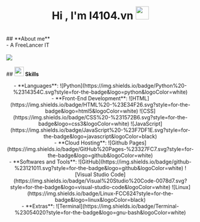 <h1 align="center">
    <b>Hi , I'm I4104.vn </b>
    <img src="https://media.giphy.com/media/hvRJCLFzcasrR4ia7z/giphy.gif" width="35">
</h1>
<br> 
## 
**About me**
<br> - A FreeLancer IT <br>
<br>
<img src="https://user-images.githubusercontent.com/73097560/115834477-dbab4500-a447-11eb-908a-139a6edaec5c.gif">
<br>
<br> ## <img src="https://media2.giphy.com/media/QssGEmpkyEOhBCb7e1/giphy.gif?cid=ecf05e47a0n3gi1bfqntqmob8g9aid1oyj2wr3ds3mg700bl&rid=giphy.gif" width="25">
<b> Skills</b>
<br>
<p align="center"> 
	- **Languages**: 
	![Python](https://img.shields.io/badge/Python%20-%2314354C.svg?style=for-the-badge&logo=python&logoColor=white) <br> 
	- **Front-End Development**: 
	![HTML](https://img.shields.io/badge/HTML%20-%23E34F26.svg?style=for-the-badge&logo=html5&logoColor=white) 
	![CSS](https://img.shields.io/badge/CSS%20-%231572B6.svg?style=for-the-badge&logo=css3&logoColor=white) 
	![JavaScript](https://img.shields.io/badge/JavaScript%20-%23F7DF1E.svg?style=for-the-badge&logo=javascript&logoColor=black) <br> 
	- **Cloud Hosting**: 
	![Github Pages](https://img.shields.io/badge/GitHub%20Pages-%23327FC7.svg?style=for-the-badge&logo=github&logoColor=white) <br> 
	- **Softwares and Tools**: 
	![GitHub](https://img.shields.io/badge/github-%23121011.svg?style=for-the-badge&logo=github&logoColor=white) 
	![Visual Studio Code](https://img.shields.io/badge/Visual%20Studio%20Code-0078d7.svg?style=for-the-badge&logo=visual-studio-code&logoColor=white) 
	![Linux](https://img.shields.io/badge/Linux-FCC624?style=for-the-badge&logo=linux&logoColor=black) <br> 
	- **Extras**: 
	![Terminal](https://img.shields.io/badge/Terminal-%23054020?style=for-the-badge&logo=gnu-bash&logoColor=white) 
</p>
